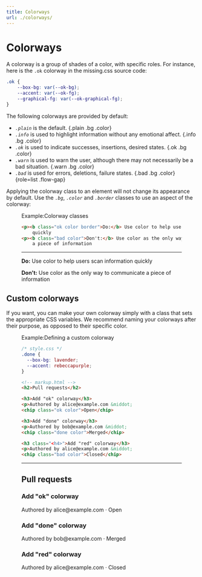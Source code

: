 ```yaml
---
title: Colorways
url: ./colorways/
---
```


# Colorways

A colorway is a group of shades of a color, with specific roles.
For instance, here is the `.ok` colorway in the missing.css source code:

  ~~~ css
  .ok {
      --box-bg: var(--ok-bg);
      --accent: var(--ok-fg);
      --graphical-fg: var(--ok-graphical-fg);
  }
  ~~~

The following colorways are provided by default:

 - <dfn>`.plain`</dfn> is the default. {.plain .bg .color}
 - <dfn>`.info`</dfn> is used to highlight information without any emotional affect. {.info .bg .color}
 - <dfn>`.ok`</dfn> is used to indicate successes, insertions, desired states. {.ok .bg .color}
 - <dfn>`.warn`</dfn> is used to warn the user, although there may not necessarily be a bad situation. {.warn .bg .color}
 - <dfn>`.bad`</dfn> is used for errors, deletions, failure states. {.bad .bg .color}
 {role=list .flow-gap}

Applying the colorway class to an element will not change its appearance by default.
Use the <dfn>`.bg`</dfn>, <dfn>`.color`</dfn> and <dfn>`.border`</dfn> classes to use an aspect of the colorway:

<figure>
<figcaption><sub-title class="allcaps">Example<v-h>:</v-h></sub-title>Colorway classes</figcaption>

  ~~~ html
  <p><b class="ok color border">Do:</b> Use color to help users scan information
      quickly
  <p><b class="bad color">Don't:</b> Use color as the only way to communicate
      a piece of information
  ~~~

  <hr>

  <p><b class="ok color border">Do:</b> Use color to help users scan information
      quickly
  <p><b class="bad color">Don't:</b> Use color as the only way to communicate
      a piece of information

</figure>


## Custom colorways

If you want, you can make your own colorway simply with a class that sets the appropriate CSS variables.
We recommend naming your colorways after their purpose, as opposed to their specific color.

<figure>
<figcaption><sub-title class="allcaps">Example<v-h>:</v-h></sub-title>Defining a custom colorway</figcaption>

  ~~~ css
  /* style.css */
  .done {
    --box-bg: lavender;
    --accent: rebeccapurple;
  }
  ~~~

  ~~~ html
  <!-- markup.html -->
  <h2>Pull requests</h2>

  <h3>Add "ok" colorway</h3>
  <p>Authored by alice@example.com &middot; 
  <chip class="ok color">Open</chip>

  <h3>Add "done" colorway</h3>
  <p>Authored by bob@example.com &middot; 
  <chip class="done color">Merged</chip>

  <h3 class="<h4>">Add "red" colorway</h3>
  <p>Authored by alice@example.com &middot; 
  <chip class="bad color">Closed</chip>
  ~~~

  <hr>

  <h2>Pull requests</h2>

  <h3>Add "ok" colorway</h3>
  <p>Authored by alice@example.com &middot; 
  <chip class="ok color">Open</chip>

  <h3>Add "done" colorway</h3>
  <p>Authored by bob@example.com &middot; 
  <chip class="color" style="
    --box-bg: lavender;
    --accent: rebeccapurple;">Merged</chip>

  <h3>Add "red" colorway</h3>
  <p>Authored by alice@example.com &middot; 
  <chip class="bad color">Closed</chip>
 
</figure>
